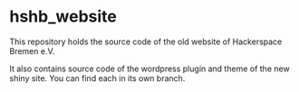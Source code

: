 hshb_website
============

This repository holds the source code of the old website of Hackerspace Bremen e.V.

It also contains source code of the wordpress plugin and theme of the new shiny site. You can find each in its own branch.